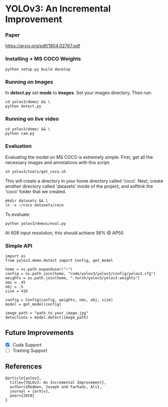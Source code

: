 # YOLOv3: An Incremental Improvement

### Paper

https://arxiv.org/pdf/1804.02767.pdf

### Installing + MS COCO Weights

```
python setup.py build develop
```

### Running on Images
In **detect.py** set **mode** to **images**. Set your images directory. Then run:

```
cd yolov3/demo/ && \
python detect.py
```

### Running on live video

```
cd yolov3/demo/ && \
python cam.py
```

### Evaluation

Evaluating the model on MS COCO is extremely simple. First, get all the necessary images and annotations with this script:

```
sh yolov3/tools/get_coco.sh
```

This will create a directory in your home directory called 'coco'. Next, create another directory called 'datasets' inside of the project, and softlink the 'coco' folder that we created.

```
mkdir datasets && \
ln -s ~/coco datasets/coco
```

To evaluate:

```
python yolov3/demos/eval.py
```

At 608 input resolution, this should achieve 56% @ AP50

### Simple API

```
import os
from yolov3.demo.detect import Config, get_model

home = os.path.expanduser("~")
config = os.path.join(home, "code/yolov3/yolov3/config/yolov3.cfg")
weights = os.path.join(home, ".torch/yolov3/yolov3.weights")
nms = .45
obj = .5
size = 416

config = Config(config, weights, nms, obj, size)
model = get_model(config)

image_path = "path_to_your_image.jpg"
detections = model.detect(image_path)
```

## Future Improvements

- [x] Cuda Support
- [ ] Training Support

## References

```
@article{yolov3,
  title={YOLOv3: An Incremental Improvement},
  author={Redmon, Joseph and Farhadi, Ali},
  journal = {arXiv},
  year={2018}
}
```

